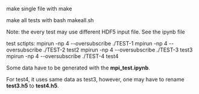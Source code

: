 make single file with 
	make

make all tests with
	bash makeall.sh

Note: the every test may use different HDF5 input file. See the ipynb file

test sctipts:
	mpirun -np 4 --oversubscribe ./TEST-1
	mpirun -np 4 --oversubscribe ./TEST-2 test2
	mpirun -np 4 --oversubscribe ./TEST-3 test3
	mpirun -np 4 --oversubscribe ./TEST-4 test4

Some data have to be generated with the **mpi_test.ipynb**. 

For test4, it uses same data as test3, however, one may have to rename **test3.h5** to **test4.h5**.
